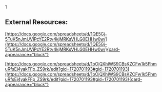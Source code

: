 1

## External Resources:

[https://docs.google.com/spreadsheets/d/1QE5Gj-5TuK5nJmUViPcYE2Rtv4kjMRKsVHLG0EHHw0w/](https://docs.google.com/spreadsheets/d/1QE5Gj-5TuK5nJmUViPcYE2Rtv4kjMRKsVHLG0EHHw0w/){card-appearance="block"}

[https://docs.google.com/spreadsheets/d/1bOjQXhlWS9CBsKZCFw1k5FhmuRfsEj4yakFFp_ZS9rk/edit?gid=1720701193#gid=1720701193](https://docs.google.com/spreadsheets/d/1bOjQXhlWS9CBsKZCFw1k5FhmuRfsEj4yakFFp_ZS9rk/edit?gid=1720701193#gid=1720701193){card-appearance="block"}
